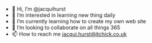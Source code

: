 - 👋 Hi, I’m @jacquihurst
- 👀 I’m interested in learning new thing daily
- 🌱 I’m currently learning how to create my own web site
- 💞️ I’m looking to collaborate on all things 365
- 📫 How to reach me jacqui.hurst@itchick.co.uk

<!---
jacquihurst/jacquihurst is a ✨ special ✨ repository because its `README.md` (this file) appears on your GitHub profile.
You can click the Preview link to take a look at your changes.
--->
